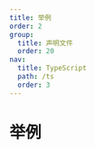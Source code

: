 ```yaml
---
title: 举例
order: 2
group:
  title: 声明文件
  order: 20
nav:
  title: TypeScript
  path: /ts
  order: 3
---
```


# 举例